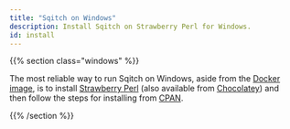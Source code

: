 ```yaml
---
title: "Sqitch on Windows"
description: Install Sqitch on Strawberry Perl for Windows.
id: install
---
```


{{% section class="windows" %}}

The most reliable way to run Sqitch on Windows, aside from the [Docker image],
is to install [Strawberry Perl] \(also available from [Chocolatey]) and then
follow the steps for installing from [CPAN].

  [Docker image]: /download/docker
  [Strawberry Perl]: http://strawberryperl.com/
  [Chocolatey]: https://chocolatey.org/packages/StrawberryPerl
  [CPAN]: /download/source "Install Sqitch from Source"

{{% /section %}}

